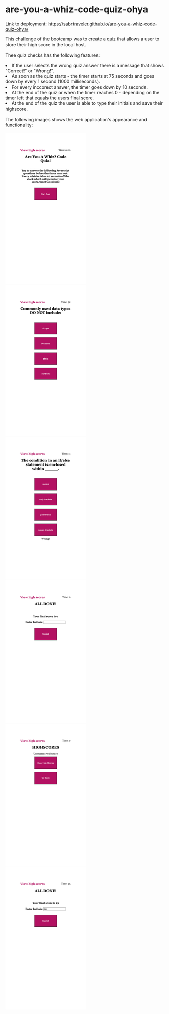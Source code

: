 # are-you-a-whiz-code-quiz-ohya

Link to deployment: https://sabrtraveler.github.io/are-you-a-whiz-code-quiz-ohya/<br>

This challenge of the bootcamp was to create a quiz that allows a user to store their high score in the local host.<br><br>
Thee quiz checks has the following features:<br>
<li>If the user selects the wrong quiz answer there is a message that shows "Correct!" or "Wrong!".<br>
<li>As soon as the quiz starts - the timer starts at 75 seconds and goes down by every 1 second (1000 milliseconds).<br>
<li>For every inccorect answer, the timer goes down by 10 seconds.<br>
<li>At the end of the quiz or when the timer reaches 0 - depending on the timer left that equals the users final score. <br>
<li>At the end of the quiz the user is able to type their initials and save their highscore.<br><br>
The following images shows the web application's appearance and functionality:<br><br> 
  <img src="./assets/images/1.png" style="width: 50%; max-width: 50%;">
  <img src="./assets/images/2.png" style="width: 50%; max-width: 50%;">
  <img src="./assets/images/3.png" style="width: 50%; max-width: 50%;">
  <img src="./assets/images/4.png" style="width: 50%; max-width: 50%;">
  <img src="./assets/images/5.png" style="width: 50%; max-width: 50%;">
  <img src="./assets/images/6.png" style="width: 50%; max-width: 50%;">

